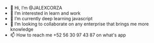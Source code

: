 - 👋 Hi, I’m @JALEXCORZA
- 👀 I’m interested in learn and work
- 🌱 I’m currently  deep learning javascript
- 💞️ I’m looking to collaborate on any enterprise that brings me more knowledge
- 📫 How to reach me +52 56 30 97 43 87 on what's app

<!---
JALEXCORZA/JALEXCORZA is a ✨ special ✨ repository because its `README.md` (this file) appears on your GitHub profile.
You can click the Preview link to take a look at your changes.
--->

